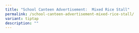 ```yaml
---
title: "School Canteen Advertisement:  Mixed Rice Stall"
permalink: /school-canteen-advertisement-mixed-rice-stall/
variant: tiptap
description: ""
---
```

